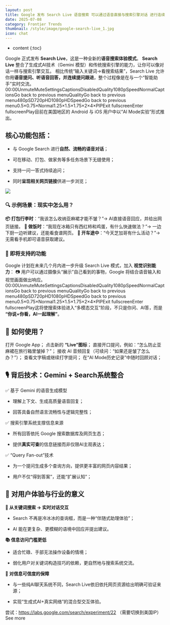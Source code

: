 ```yaml
---
layout: post
title: Google 发布 Search Live 语音搜索 可以通过语音直接与搜索引擎对话 进行连续搜索
date: 2025-07-08
category: Frontier Trends
thumbnail: /style/image/google-search-live_1.jpg
icon: chat
---
```

* content
{:toc}

Google 正式发布 **Search Live**，这是一种全新的**语音搜索体验模式**。
**Search Live** 整合了生成式AI技术（Gemini 模型）和传统搜索引擎的能力，让你可以像对话一样与搜索引擎交互。
相比传统“输入关键词→看搜索结果”，Search Live 允许你用**语音提问、听语音回答，并连续提问跟进**，整个过程像是在与一个“智能助手”实时交流。
00:00UnmuteMuteSettingsCaptionsDisabledQuality1080pSpeedNormalCaptionsGo back to previous menuQualityGo back to previous menu480pSD720pHD1080pHDSpeedGo back to previous menu0.5×0.75×Normal1.25×1.5×1.75×2×4×PIPExit fullscreenEnter fullscreenPlay目前在美国地区的 Android 与 iOS 用户中以“AI Mode实验”形式推出。

## 核心功能包括：

- 与 Google Search 进行**自然、流畅的语音对话**；

- 可在移动、打包、做家务等多任务场景下无缝使用；

- 支持一问一答式持续追问；

- 同时**呈现相关网页链接**供进一步浏览；

![](https://assets-v2.circle.so/77qt7jogrlw97j8aqfwy71gndqei)
### 🔍 示例场景：现实中怎么用？
**📦 打包行李时**：“我该怎么收纳亚麻裙才能不皱？”→ AI直接语音回应，并给出网页链接。
**🍳 做饭时**：“我现在冰箱只有西红柿和鸡蛋，有什么快速做法？”→ 一边下厨一边听建议，还能看食谱网页。
**🚗 开车途中**：“今天芝加哥有什么活动？”→ 无需看手机即可语音获取建议。

### 🔮 即将支持的功能
Google 计划在未来几个月内进一步升级 Search Live 模式，加入 **视觉识别能力**：
📷 用户可以通过摄像头“展示”自己看到的事物，Google 将结合语音输入和视觉画面做出响应。
00:00UnmuteMuteSettingsCaptionsDisabledQuality1080pSpeedNormalCaptionsGo back to previous menuQualityGo back to previous menu480pSD720pHD1080pHDSpeedGo back to previous menu0.5×0.75×Normal1.25×1.5×1.75×2×4×PIPExit fullscreenEnter fullscreenPlay这将使搜索体验进入“多模态交互”阶段，不只是你问、AI答，而是 **“你说+你看，AI一起理解”**。

## 📱 如何使用？
打开 Google App；
点击新的 **“Live”图标**；
直接开口提问，例如：“怎么防止亚麻裙在旅行箱里皱掉？”；
接收 AI 音频回复（可续问：“如果还是皱了怎么办？”）；
查看文字稿或继续打字提问；
在“AI Mode历史记录”中随时回顾对话；

## 🎙️ 背后技术：Gemini + Search系统整合
✅ 基于 Gemini 的语音生成模型

- 理解上下文、生成高质量语音回复；

- 回答具备自然语言流畅性与逻辑完整性；

✅ 搜索引擎系统支撑信息来源

- 所有回答依托 Google 搜索数据库及网页生态；

- 提供**真实可查**的信息链接而非仅限AI主观表达；

✅ “Query Fan-out”技术

- 为一个提问生成多个查询方向，提供更丰富的网页内容结果；

- 用户不仅“得到答案”，还能“扩展认知”；

## 🧭 对用户体验与行业的意义
**🚀 从关键词搜索 → 实时对话交互**

- Search 不再是冷冰冰的查询框，而是一种“伴随式助理体验”；

- AI 能在更复杂、更模糊的语境中回应并提出建议。

**📚 信息访问门槛更低**

- 适合忙碌、手部无法操作设备的情境；

- 弱化用户对关键词构造技巧的依赖，更自然地与搜索系统交流。

**🧱 对信息可信度的保障**

- 与一些纯AI聊天系统不同，Search Live依旧依托网页资源给出明确可验证来源；

- 实现“生成式AI+真实网络”的混合型交互体验。

尝试：https://labs.google.com/search/experiment/22 （需要切换到美国IP）
See more